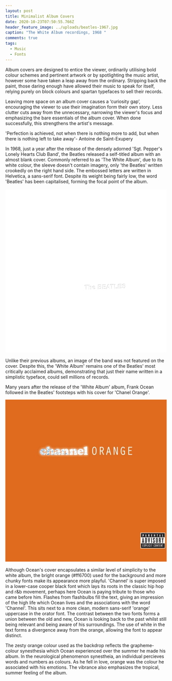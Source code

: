 ```yaml
---
layout: post
title: Minimalist Album Covers
date: 2020-10-23T07:50:55.766Z
header_feature_image: ../uploads/beatles-1967.jpg
caption: "The White Album recordings, 1968 "
comments: true
tags:
  - Music
  - Fonts
---
```



Album covers are designed to entice the viewer, ordinarily utilising bold colour schemes and pertinent artwork or by spotlighting the music artist, however some have taken a leap away from the ordinary. Stripping back the paint, those daring enough have allowed their music to speak for itself, relying purely on block colours and spartan typefaces to sell their records.

Leaving more space on an album cover causes a ‘curiosity gap’, encouraging the viewer to use their imagination form their own story. Less clutter cuts away from the unnecessary, narrowing the viewer's focus and emphasizing the bare essentials of the album cover. When done successfully, this strengthens the artist's message. 

 'Perfection is achieved, not when there is nothing more to add, but when there is nothing left to take away'- Antoine de Saint-Exupery 

In 1968, just a year after the release of the densely adorned 'Sgt. Pepper's Lonely Hearts Club Band', the Beatles released a self-titled album with an almost blank cover. Commonly referred to as 'The White Album', due to its white colour, the sleeve doesn't contain imagery, only 'the Beatles' written crookedly on the right hand side. The embossed letters are written in Helvetica, a sans-serif font. Despite its weight being fairly low, the word 'Beatles' has been capitalised, forming the focal point of the album. 

![The Beatles, 1968](../uploads/the-beatles-white-album-cover-art.jpg "The Beatles, 1968")



Unlike their previous albums, an image of the band was not featured on the cover. Despite this, the 'White Album' remains one of the Beatles' most critically acclaimed albums, demonstrating that just their name written in a simplistic typeface, could sell millions of records.   

Many years after the release of the 'White Album' album, Frank Ocean followed in the Beatles' footsteps with his cover for 'Chanel Orange'.

![Channel Orange - Frank Ocean, 2012](../uploads/channel.jpg "Channel Orange - Frank Ocean, 2012")

Although Ocean's cover encapsulates a similar level of simplicity to the white album, the bright orange (#ff6700) used for the background and more chunky fonts make its appearance more playful. 'Channel' is super imposed in a lower-case cooper black font which lays its roots in the classic hip hop and r&b movement, perhaps here Ocean is paying tribute to those who came before him. Flashes from flashbulbs fill the text, giving an impression of the high life which Ocean lives and the associations with the word 'Channel'. This sits next to a more clean, modern sans-serif 'orange' uppercase in the orator font. The contrast between the two fonts forms a union between the old and new, Ocean is looking back to the past whilst still being relevant and being aware of his surroundings. The use of white in the text forms a divergence away from the orange, allowing the font to appear distinct. 

The zesty orange colour used as the backdrop reflects the grapheme-colour synesthesia which Ocean experienced over the summer he made his album. In the neurological phenomenon synestheia, an individual percieves words and numbers as colours.  As he fell in love, orange was the colour he associated with his emotions. The vibrance also emphasizes the tropical, summer feeling of the album.